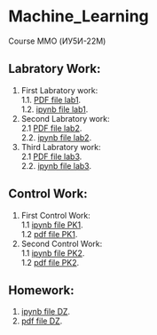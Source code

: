 # Machine_Learning
Course MMO (ИУ5И-22М)
## Labratory Work:
1. First Labratory work:  
1.1. [PDF file lab1](https://github.com/farahshahhoud/Machine_Learning/blob/master/First_Lab.pdf).   
1.2. [ipynb file lab1](https://github.com/farahshahhoud/Machine_Learning/blob/master/First_Lab_(1).ipynb).   
2. Second Labratory work:  
2.1 [PDF file lab2](https://github.com/farahshahhoud/Machine_Learning/blob/master/Second_lab.pdf).   
2.2. [ipynb file lab2](https://github.com/farahshahhoud/Machine_Learning/blob/master/Second_lab.ipynb).   
2. Third Labratory work:  
2.1 [PDF file lab3](https://github.com/farahshahhoud/Machine_Learning/blob/master/Lab3MMO.pdf).   
2.2. [ipynb file lab3](https://github.com/farahshahhoud/Machine_Learning/blob/master/%D0%9B%D0%B0%D0%B13.ipynb).   
  
## Control Work:
1. First Control Work:  
1.1 [ipynb file PK1](https://github.com/farahshahhoud/Machine_Learning/blob/master/PK1.ipynb).   
1.2 [pdf file PK1](https://github.com/farahshahhoud/Machine_Learning/blob/master/%D0%A0%D0%9A1_%D0%9C%D0%9C%D0%9E.pdf). 
1. Second Control Work:  
1.1 [ipynb file PK2](https://github.com/farahshahhoud/Machine_Learning/blob/master/PK2.ipynb).   
1.2 [pdf file PK2](https://github.com/farahshahhoud/Machine_Learning/blob/master/PK2.pdf).

## Homework:
1. [ipynb file DZ](https://github.com/farahshahhoud/Machine_Learning/blob/master/%D0%94%D0%97.ipynb).   
2. [pdf file DZ](https://github.com/farahshahhoud/Machine_Learning/blob/master/%D0%94%D0%97.pdf).

